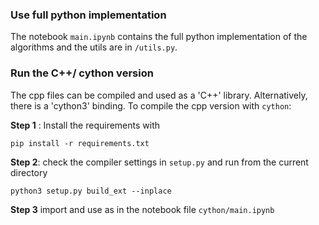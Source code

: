 ### Use full python implementation 
The notebook `main.ipynb` contains the full python implementation of the algorithms and the utils are in `/utils.py`. 
 
### Run the C++/ cython version 
The cpp files can be compiled and used as a 'C++' library. Alternatively, there is a 'cython3' binding. 
To compile the cpp version with `cython`: 

**Step 1** : Install the requirements with

`pip install -r requirements.txt`

**Step 2**: check the compiler settings in `setup.py` and run from the current directory 

 `python3 setup.py build_ext --inplace`
 
**Step 3** import and use as in the notebook file `cython/main.ipynb`